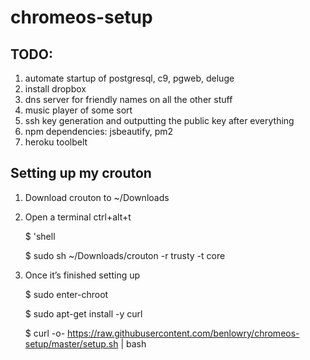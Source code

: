 # chromeos-setup


## TODO:
1) automate startup of postgresql, c9, pgweb, deluge 
2) install dropbox 
3) dns server for friendly names on all the other stuff
4) music player of some sort
5) ssh key generation and outputting the public key after everything
6) npm dependencies: jsbeautify, pm2
7) heroku toolbelt

## Setting up my crouton 
1) Download crouton to ~/Downloads
2) Open a terminal ctrl+alt+t

    $ 'shell
    
    $ sudo sh ~/Downloads/crouton -r trusty -t core
    
3) Once it’s finished setting up

    $ sudo enter-chroot
    
    $ sudo apt-get install -y curl
    
    $ curl -o- https://raw.githubusercontent.com/benlowry/chromeos-setup/master/setup.sh | bash

